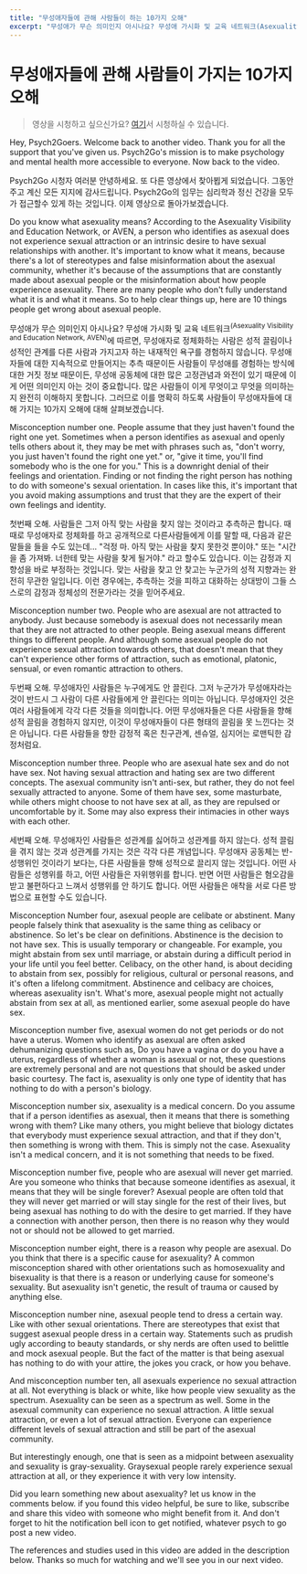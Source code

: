 ```yaml
---
title: "무성애자들에 관해 사람들이 하는 10가지 오해"
excerpt: "무성애가 무슨 의미인지 아시나요? 무성애 가시화 및 교육 네트워크(Asexuality Visibility and Education Network, AVEN)에 따르면, 무성애자로 정체화하는 사람은 성적 끌림이나 성적인 관계를 다른 사람과 가지고자 하는 내재적인 욕구를 경험하지 않습니다. 무성애자들에 대한 지속적으로 만들어지는 추측 때문이든 사람들이 무성애를 경험하는 방식에 대한 거짓 정보 때문이든, 무성애 공동체에 대한 많은 고정관념과 와전이 있기 때문에 이게 어떤 의미인지 아는 것이 중요합니다. 많은 사람들이 이게 무엇이고 무엇을 의미하는지 완전히 이해하지 못합니다. 그러므로 이를 명확히 하도록 사람들이 무성애자들에 대해 가지는 10가지 오해에 대해 살펴보겠습니다."
---
```



# 무성애자들에 관해 사람들이 가지는 10가지 오해
> 영상을 시청하고 싶으신가요? [여기](https://youtu.be/jmnxwplVkrE)서 시청하실 수 있습니다.


Hey, Psych2Goers. Welcome back to another video. Thank you for all the support that you've given us. Psych2Go's mission is to make psychology and mental health more accessible to everyone. Now back to the video.

Psych2Go 시청자 여러분 안녕하세요. 또 다른 영상에서 찾아뵙게 되었습니다. 그동안 주고 계신 모든 지지에 감사드립니다. Psych2Go의 임무는 심리학과 정신 건강을 모두가 접근할수 있게 하는 것입니다. 이제 영상으로 돌아가보겠습니다.

Do you know what asexuality means? According to the Asexuality Visibility and Education Network, or AVEN, a person who identifies as asexual does not experience sexual attraction or an intrinsic desire to have sexual relationships with another. It's important to know what it means, because there's a lot of stereotypes and false misinformation about the asexual community, whether it's because of the assumptions that are constantly made about asexual people or the misinformation about how people experience asexuality. There are many people who don't fully understand what it is and what it means. So to help clear things up, here are 10 things people get wrong about asexual people.

무성애가 무슨 의미인지 아시나요? 무성애 가시화 및 교육 네트워크<sup>(Asexuality Visibility and Education Network, AVEN)</sup>에 따르면, 무성애자로 정체화하는 사람은 성적 끌림이나 성적인 관계를 다른 사람과 가지고자 하는 내재적인 욕구를 경험하지 않습니다. 무성애자들에 대한 지속적으로 만들어지는 추측 때문이든 사람들이 무성애를 경험하는 방식에 대한 거짓 정보 때문이든, 무성애 공동체에 대한 많은 고정관념과 와전이 있기 때문에 이게 어떤 의미인지 아는 것이 중요합니다. 많은 사람들이 이게 무엇이고 무엇을 의미하는지 완전히 이해하지 못합니다. 그러므로 이를 명확히 하도록 사람들이 무성애자들에 대해 가지는 10가지 오해에 대해 살펴보겠습니다.

Misconception number one. People assume that they just haven't found the right one yet. Sometimes when a person identifies as asexual and openly tells others about it, they may be met with phrases such as, "don't worry, you just haven't found the right one yet." or, "give it time, you'll find somebody who is the one for you." This is a downright denial of their feelings and orientation. Finding or not finding the right person has nothing to do with someone's sexual orientation. In cases like this, it's important that you avoid making assumptions and trust that they are the expert of their own feelings and identity.

첫번째 오해. 사람들은 그저 아직 맞는 사람을 찾지 않는 것이라고 추측하곤 합니다. 때때로 무성애자로 정체화를 하고 공개적으로 다른사람들에게 이를 말할 때, 다음과 같은 말들을 들을 수도 있는데... "걱정 마. 아직 맞는 사람을 찾지 못한것 뿐이야." 또는 "시간을 좀 가져봐. 너한테 맞는 사람을 찾게 될거야." 라고 할수도 있습니다. 이는 감정과 지향성을 바로 부정하는 것입니다. 맞는 사람을 찾고 안 찾고는 누군가의 성적 지향과는 완전히 무관한 일입니다. 이런 경우에는, 추측하는 것을 피하고 대화하는 상대방이 그들 스스로의 감정과 정체성의 전문가라는 것을 믿어주세요.

Misconception number two. People who are asexual are not attracted to anybody. Just because somebody is asexual does not necessarily mean that they are not attracted to other people. Being asexual means different things to different people. And although some asexual people do not experience sexual attraction towards others, that doesn't mean that they can't experience other forms of attraction, such as emotional, platonic, sensual, or even romantic attraction to others.

두번째 오해. 무성애자인 사람들은 누구에게도 안 끌린다. 그저 누군가가 무성애자라는 것이 반드시 그 사람이 다른 사람들에게 안 끌린다는 의미는 아닙니다. 무성애자인 것은 여러 사람들에게 각각 다른 것들을 의미합니다. 어떤 무성애자들은 다른 사람들을 향해 성적 끌림을 경험하지 않지만, 이것이 무성애자들이 다른 형태의 끌림을 못 느낀다는 것은 아닙니다. 다른 사람들을 향한 감정적 혹은 친구관계, 센슈얼, 심지어는 로맨틱한 감정처럼요.

Misconception number three. People who are asexual hate sex and do not have sex. Not having sexual attraction and hating sex are two different concepts. The asexual community isn't anti-sex, but rather, they do not feel sexually attracted to anyone. Some of them have sex, some masturbate, while others might choose to not have sex at all, as they are repulsed or uncomfortable by it. Some may also express their intimacies in other ways with each other.

세번째 오해. 무성애자인 사람들은 성관계를 싫어하고 성관계를 하지 않는다. 성적 끌림을 겪지 않는 것과 성관계를 가지는 것은 각각 다른 개념입니다. 무성애자 공동체는 반-성행위인 것이라기 보다는, 다른 사람들을 향해 성적으로 끌리지 않는 것입니다. 어떤 사람들은 성행위를 하고, 어떤 사람들은 자위행위를 합니다. 반면 어떤 사람들은 혐오감을 받고 불편하다고 느껴서 성행위를 안 하기도 합니다. 어떤 사람들은 애착을 서로 다른 방법으로 표현할 수도 있습니다. 

Misconception Number four, asexual people are celibate or abstinent. Many people falsely think that asexuality is the same thing as celibacy or abstinence. So let's be clear on definitions. Abstinence is the decision to not have sex. This is usually temporary or changeable. For example, you might abstain from sex until marriage, or abstain during a difficult period in your life until you feel better. Celibacy, on the other hand, is about deciding to abstain from sex, possibly for religious, cultural or personal reasons, and it's often a lifelong commitment. Abstinence and celibacy are choices, whereas asexuality isn't. What's more, asexual people might not actually abstain from sex at all, as mentioned earlier, some asexual people do have sex.

Misconception number five, asexual women do not get periods or do not have a uterus. Women who identify as asexual are often asked dehumanizing questions such as, Do you have a vagina or do you have a uterus, regardless of whether a woman is asexual or not, these questions are extremely personal and are not questions that should be asked under basic courtesy. The fact is, asexuality is only one type of identity that has nothing to do with a person's biology.

Misconception number six, asexuality is a medical concern. Do you assume that if a person identifies as asexual, then it means that there is something wrong with them? Like many others, you might believe that biology dictates that everybody must experience sexual attraction, and that if they don't, then something is wrong with them. This is simply not the case. Asexuality isn't a medical concern, and it is not something that needs to be fixed.

Misconception number five, people who are asexual will never get married. Are you someone who thinks that because someone identifies as asexual, it means that they will be single forever? Asexual people are often told that they will never get married or will stay single for the rest of their lives, but being asexual has nothing to do with the desire to get married. If they have a connection with another person, then there is no reason why they would not or should not be allowed to get married.

Misconception number eight, there is a reason why people are asexual. Do you think that there is a specific cause for asexuality? A common misconception shared with other orientations such as homosexuality and bisexuality is that there is a reason or underlying cause for someone's sexuality. But asexuality isn't genetic, the result of trauma or caused by anything else.

Misconception number nine, asexual people tend to dress a certain way. Like with other sexual orientations. There are stereotypes that exist that suggest asexual people dress in a certain way. Statements such as prudish ugly according to beauty standards, or shy nerds are often used to belittle and mock asexual people. But the fact of the matter is that being asexual has nothing to do with your attire, the jokes you crack, or how you behave.

And misconception number ten, all asexuals experience no sexual attraction at all. Not everything is black or white, like how people view sexuality as the spectrum. Asexuality can be seen as a spectrum as well. Some in the asexual  community can experience no sexual attraction. A little sexual attraction, or even a lot of sexual attraction. Everyone can experience different levels of sexual attraction and still be part of the asexual community.

But interestingly enough, one that is seen as a midpoint between asexuality and sexuality is gray-sexuality. Graysexual people rarely experience sexual attraction at all, or they experience it with very low intensity.

Did you learn something new about asexuality? let us know in the comments below. if you found this video helpful, be sure to like, subscribe and share this video with someone who might benefit from it. And don't forget to hit the notification bell icon to get notified, whatever psych to go post a new video.

The references and studies used in this video are added in the description below. Thanks so much for watching and we'll see you in our next video.